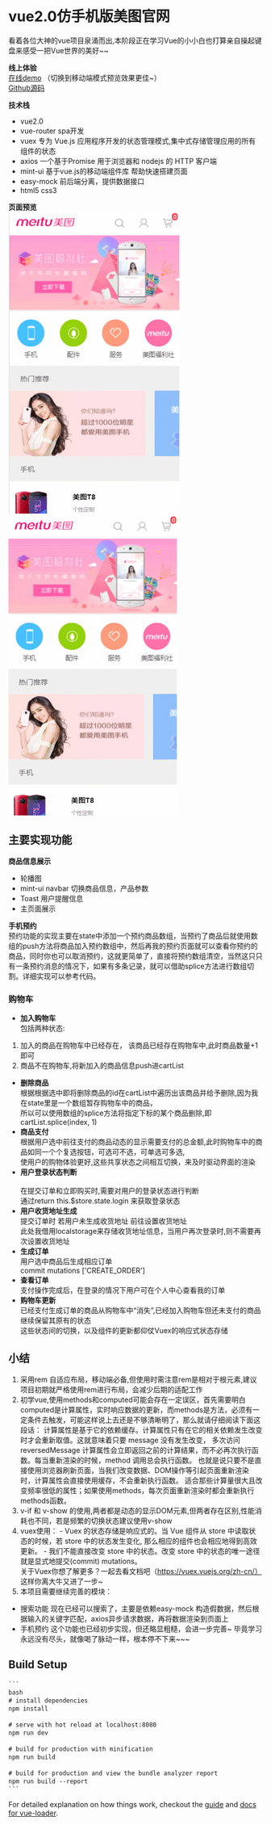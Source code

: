 # vue2.0仿手机版美图官网
看着各位大神的vue项目泉涌而出,本阶段正在学习Vue的小小白也打算亲自操起键盘来感受一把Vue世界的美好~~

**线上体验** <br>
   [在线demo](https://zsqio.github.io/vue-meitu-demo/vuex-meitu-demo/index.html#/) （切换到移动端模式预览效果更佳~）<br>
   [Github源码](https://github.com/zsqio/vue-meitu)  <br>

**技术栈** <br>
  * vue2.0
  * vue-router     spa开发
  * vuex           专为 Vue.js 应用程序开发的状态管理模式,集中式存储管理应用的所有组件的状态
  * axios          一个基于Promise 用于浏览器和 nodejs 的 HTTP 客户端
  * mint-ui        基于vue.js的移动端组件库 帮助快速搭建页面
  * easy-mock      前后端分离，提供数据接口
  * html5 css3  <br>
  
**页面预览** <br>
![image](https://github.com/zsqio/vue-meitu-demo/blob/master/vuex-meitu-demo/demo-images/7.gif) <br>
![image](https://github.com/zsqio/vue-meitu-demo/blob/master/vuex-meitu-demo/demo-images/1.gif) <br>

 ## 主要实现功能 <br>
  **商品信息展示**  <br>
  * 轮播图
  * mint-ui navbar 切换商品信息，产品参数
  * Toast 用户提醒信息
  * 主页面展示 <br>
  
  **手机预约** <br>
  预约功能的实现主要在state中添加一个预约商品数组，当预约了商品后就使用数组的push方法将商品加入预约数组中，然后再我的预约页面就可以查看你预约的商品，同时你也可以取消预约，这就更简单了，直接将预约数组清空，当然这只只有一条预约消息的情况下，如果有多条记录，就可以借助splice方法进行数组切割。详细实现可以参考代码。 <br>  
  
  ### 购物车 <br>
  * **加入购物车** <br>
  包括两种状态: <br>
  1. 加入的商品在购物车中已经存在， 该商品已经存在购物车中,此时商品数量+1即可 <br>
  2. 商品不在购物车,将新加入的商品信息push进cartList    <br>
  * **删除商品**  <br>
  根据根据选中即将删除商品的id在cartList中遍历出该商品并给予删除,因为我在state里是一个数组暂存购物车中的商品， <br>
  所以可以使用数组的splice方法将指定下标的某个商品删除,即 cartList.splice(index, 1) <br>
  * **商品支付** <br>
  根据用户选中前往支付的商品动态的显示需要支付的总金额,此时购物车中的商品如同一个个复选按钮，可选可不选，可单选可多选, <br>
  使用户的购物体验更好,这些共享状态之间相互切换，来及时驱动界面的渲染
  * **用户登录状态判断** <br>  
  在提交订单和立即购买时,需要对用户的登录状态进行判断 <br>
  通过return this.$store.state.login 来获取登录状态
  * **用户收货地址生成**    <br>
  提交订单时 若用户未生成收货地址 前往设置收货地址 <br>
  此处我借用localstorage来存储收货地址信息，当用户再次登录时,则不需要再次设置收货地址 <br>
  * **生成订单** <br>
  用户选中商品后生成相应订单 <br>
  commit mutations ['CREATE_ORDER']  <br>
  * **查看订单** <br>
  支付操作完成后，在登录的情况下用户可在个人中心查看我的订单 <br>
  * **购物车更新** <br>
  已经支付生成订单的商品从购物车中“消失”,已经加入购物车但还未支付的商品继续保留其原有的状态 <br>
  这些状态间的切换，以及组件的更新都仰仗Vuex的响应式状态存储
      
      
  ## 小结 
   1. 采用rem 自适应布局，移动端必备,但使用时需注意rem是相对于根元素<html>,建议项目初期就严格使用rem进行布局，会减少后期的适配工作
   2. 初学vue,使用methods和computed可能会存在一定误区，首先需要明白computed是计算属性，实时响应数据的更新，而methods是方法，必须有一定条件去触发，可能这样说上去还是不够清晰明了，那么就请仔细阅读下面这段话：
     计算属性是基于它的依赖缓存。计算属性只有在它的相关依赖发生改变时才会重新取值。这就意味着只要 message 没有发生改变，
     多次访问 reversedMessage 计算属性会立即返回之前的计算结果，而不必再次执行函数。每当重新渲染的时候，method 调用总会执行函数。
     也就是说只要不是直接使用浏览器刷新页面，当我们改变数据、DOM操作等引起页面重新渲染时，计算属性会直接使用缓存，不会重新执行函数。
     适合那些计算量很大且改变频率很低的属性；如果使用methods，每次页面重新渲染时都会重新执行methods函数。
   3. v-if 和 v-show 的使用,两者都是动态的显示DOM元素,但两者存在区别,性能消耗也不同，若是频繁的切换状态建议使用v-show
   4. vuex使用：
     - Vuex 的状态存储是响应式的。当 Vue 组件从 store 中读取状态的时候，若 store 中的状态发生变化,
     那么相应的组件也会相应地得到高效更新。
     - 我们不能直接改变 store 中的状态。改变 store 中的状态的唯一途径就是显式地提交(commit) mutations。<br>
     关于Vuex你想了解更多？一起去看文档吧（https://vuex.vuejs.org/zh-cn/） 这样你离大牛又进了一步~
   5. 本项目需要继续完善的模块： <br>
   * 搜索功能 现在已经可以搜索了，主要是依赖easy-mock 构造假数据，然后根据输入的关键字匹配，axios异步请求数据，再将数据渲染到页面上
   * 手机预约 这个功能也已经初步实现，但还略显粗糙，会进一步完善~  毕竟学习永远没有尽头，就像喝了脉动一样，根本停不下来~~~  <br>
   

   ## Build Setup

    ```
    bash
    # install dependencies
    npm install

    # serve with hot reload at localhost:8080
    npm run dev

    # build for production with minification
    npm run build

    # build for production and view the bundle analyzer report
    npm run build --report
    ```

For detailed explanation on how things work, checkout the [guide](http://vuejs-templates.github.io/webpack/) and [docs for vue-loader](http://vuejs.github.io/vue-loader).


